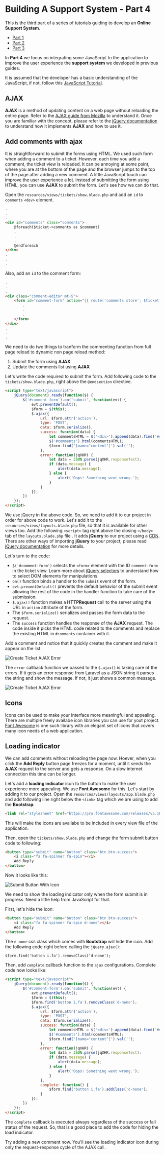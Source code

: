 # Building A Support System - Part 4

This is the third part of a series of tutorials guiding to develop an **Online Support System**.
- [Part 1](./building-a-support-system-1.md)
- [Part 2](./building-a-support-system-2.md)
- [Part 3](./building-a-support-system-3.md)

In **Part 4** we focus on integrating some JavaScript to the application to improve the user experience the **support system** we developed in previous guides.

It is assumed that the developer has a basic understanding of the JavaScript, if not, follow this [JavaScript Tutorial](https://www.w3schools.com/js/default.asp).

## AJAX

**AJAX** is a method of updating content on a web page without reloading the entire page. Refer to the [AJAX guide from Mozilla](https://developer.mozilla.org/en-US/docs/Web/Guide/AJAX/Getting_Started) to understand it. Once you are familiar with the concept, please refer to the [jQuery documentation](https://api.jquery.com/jquery.ajax/) to understand how it implements **AJAX** and how to use it.


## Add comments with ajax

It is straightforward to submit the forms using HTML. We used such form when adding a comment to a ticket. However, each time you add a comment, the ticket view is reloaded. It can be annoying at some point, where you are at the bottom of the page and the browser jumps to the top of the page after adding a new comment.  A little JavaScript touch can improve the user experience a lot. Instead of submitting the form using HTML, you can use **AJAX** to submit the form. Let's see how we can do that.

Open the `resources/views/tickets/show.blade.php` and add an `id` to `comments` `<dev>` element.

```html
.
.
.
<div id="comments" class="comments">
    @foreach($ticket->comments as $comment)
    .
    .
    .
    @endforeach
</div>
.
.
.
```

Also, add an `id` to the comment form:

```html
.
.
.
<div class="comment-editor mt-5">
    <form id="comment-form" action="{{ route('comments.store', $ticket->id) }}" method="post">
        .
        .
        .
    </form>
</div>
.
.
.
```

We need to do two things to tranform the commenting function from full page reload to dynamic non page reload method:
1. Submit the form using **AJAX**
2. Update the comments list using **AJAX**

Let's write the code required to submit the form. Add following code to the `tickets/show.blade.php`, right above the `@endsection` directive.

```html
<script type="text/javascript">
    jQuery(document).ready(function($) {
        $('#comment-form').on('submit', function(evt) {
            evt.preventDefault();
            $form = $(this);
            $.ajax({
                url: $form.attr('action'),
                type: 'POST',
                data: $form.serialize(),
                success: function(data) {
                    let commentsHTML = $('<div>').append(data).find('#comments').html();
                    $('#comments').html(commentsHTML);
                    $form.find('[name="content"]').val('');
                },
                error: function(jqXHR) {
                    let data = JSON.parse(jqXHR.responseText);
                    if (data.message) {
                        alert(data.message);
                    } else {
                        alert('Oops! Something went wrong.');
                    }
                }
            });
        })
    });
</script>
```

We use jQuery in the above code. So, we need to add it to our project in order for above code to work. Let's add it to the `resources/views/layouts.blade.php` file, so that it is available for other views too. Add the following `<script>` tag right above the closing `</body>` tab of the `layouts.blade.php` file . It adds **jQuery** to our project using a [CDN](https://en.wikipedia.org/wiki/Content_delivery_network). There are other ways of importing **jQuery** to your project, please read [jQuery documentation](https://jquery.com/download/) for more details.

Let's turn to the code:

- `$('#comment-form')` selects the `<form>` element with the ID `comment-form` in the ticket view. Learn more about [jQuery selectors](https://api.jquery.com/category/selectors/) to understand how to select DOM elements for manipulations.
- `on()` function binds a handler to the `submit` event of the form.
- `evt.preventDefault()` prevents the default behavior of the submit event allowing the rest of the code in the handler function to take care of the submission.
- `$.ajax()` function makes a **HTTPRequest** call to the server using the URL in `action` attribute of the form.
- The `$form.serialize()` serializes and passes the form data to the request.
- The `success` function handles the response of the **AJAX** request. The code inside it picks the HTML code related to the comments and replace the existing HTML in `#comments` container with it.

Add a comment and notice that it quickly creates the comment and make it appear on the list.

![Create Ticket AJAX Error](../../../../images/support-ajax-comment-added.png)

The `error` callback function we passed to the `$.ajax()` is taking care of the errors. If it gets an error response from Laravel as a JSON string it parses the string and show the message. If not, it just shows a common message.

![Create Ticket AJAX Error](../../../../images/support-ajax-error.png)


## Icons

Icons can be used to make your interface more meaningful and appealing. There are multiple freely availabe icon libraries you can use for yout project. [Font Awesome](https://fontawesome.com/) is one such library with an elegant set of icons that covers many icon needs of a web application.


## Loading indicator

We can add comments without reloading the page now. Hoever, when you click the **Add Reply** button page freezes for a moment, until it sends the **AJAX** request to the server and gets a response. On a slow internet connection this time can be longer.

Let's add a **loading indicator** icon to the button to make the user experience more appealing. We use **Font Awesome** for this. Let's start by adding it to our project. Open the `resources/views/layouts/app.blade.php` and add following line right below the `<link>` tag which we are using to add the **Bootstrap**.

```html
<link rel="stylesheet" href="https://pro.fontawesome.com/releases/v5.10.0/css/all.css" integrity="sha384-AYmEC3Yw5cVb3ZcuHtOA93w35dYTsvhLPVnYs9eStHfGJvOvKxVfELGroGkvsg+p" crossorigin="anonymous"/>
```

This will make the icons are availabe to be included in every view file of the application.

Then, open the `tickets/show.blade.php` and change the form submit button code to following:

```html
<button type="submit" name="button" class="btn btn-success">
    <i class="fa fa-spinner fa-spin"></i>
    Add Reply
</button>
```

Now it looks like this:

![Submit Button With Icon](../../../../images/support-comment-form-button-with-icon.png)

We need to show the loading indicator only when the form submit is in progress. Need a little help from JavaScript for that.

First, let's hide the icon:

```html
<button type="submit" name="button" class="btn btn-success">
    <i class="fa fa-spinner fa-spin d-none"></i>
    Add Reply
</button>
```

The `d-none` css class which comes with **Bootstrap** will hide the icon. Add the following code right before calling the `jQuery.ajax()`:

```html
$form.find('button i.fa').removeClass('d-none');
```

Then, add `complete` callback function to the `ajax` configurations. Complete code now looks like:

```html
<script type="text/javascript">
    jQuery(document).ready(function($) {
        $('#comment-form').on('submit', function(evt) {
            evt.preventDefault();
            $form = $(this);
            $form.find('button i.fa').removeClass('d-none');
            $.ajax({
                url: $form.attr('action'),
                type: 'POST',
                data: $form.serialize(),
                success: function(data) {
                    let commentsHTML = $('<div>').append(data).find('#comments').html();
                    $('#comments').html(commentsHTML);
                    $form.find('[name="content"]').val('');
                },
                error: function(jqXHR) {
                    let data = JSON.parse(jqXHR.responseText);
                    if (data.message) {
                        alert(data.message);
                    } else {
                        alert('Oops! Something went wrong.');
                    }
                },
                complete: function() {
                    $form.find('button i.fa').addClass('d-none');
                }
            });
        })
    });
</script>
```

The `complete` callback is executed always regardless of the success or fail status of the request. So, that is a good place to add the code for hiding the load indicator.

Try adding a new comment now. You'll see the loading indicator icon during only the request-response cycle of the AJAX call.
